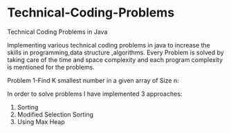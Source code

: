 # Technical-Coding-Problems
Technical Coding Problems in Java

Implementing various technical coding problems in java to increase the skills in programming,data structure ,algorithms.
Every Problem is solved by taking care of the time and space complexity and each program complexity is mentioned for the problems.

Problem 1-Find K smallest number in a given array of Size n:

In order to solve problems I have implemented 3 approaches:
  <ol><li>Sorting</li><li>Modified Selection Sorting</li><li>Using Max Heap</li></li>
